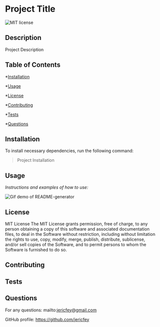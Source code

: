 # Project Title 

  ![MIT license](https://img.shields.io/github/license/jericfey/ReadmeGenerator?logo=MIT&style=plastic)

  ## Description

  Project Description

  ## Table of Contents

  *[Installation](#installation)

  *[Usage](#usage)

  *[License](#license)

  *[Contributing](#contributing)

  *[Tests](#tests)

  *[Questions](#questions)

  ## Installation
  To install necessary dependencies, run the following command:
  >Project Installation

  ## Usage
  *Instructions and examples of how to use:*

  ![Gif demo of README-generator](readme-demo.gif)
  

  ## License
  MIT License
  The MIT License grants permission, free of charge, to any person obtaining a copy of this software and associated documentation files, to deal in the Software without restriction, including without limitation the rights to use, copy, modify, merge, publish, distribute, sublicense, and/or sell copies of the Software, and to permit persons to whom the Software is furnished to do so.

  ## Contributing
  
  ## Tests
  

  ## Questions
  For any questions: mailto:jericfey@gmail.com

  GitHub profile: https://github.com/jericfey



